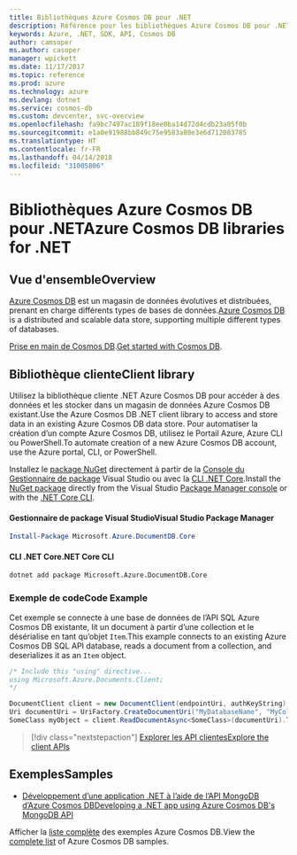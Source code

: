 ```yaml
---
title: Bibliothèques Azure Cosmos DB pour .NET
description: Référence pour les bibliothèques Azure Cosmos DB pour .NET
keywords: Azure, .NET, SDK, API, Cosmos DB
author: camsoper
ms.author: casoper
manager: wpickett
ms.date: 11/17/2017
ms.topic: reference
ms.prod: azure
ms.technology: azure
ms.devlang: dotnet
ms.service: cosmos-db
ms.custom: devcenter, svc-overview
ms.openlocfilehash: fa9bc7497ac189f18ee0ba14d72d4cdb23a05f0b
ms.sourcegitcommit: e1a0e91988bb849c75e9583a80e3e6d712083785
ms.translationtype: HT
ms.contentlocale: fr-FR
ms.lasthandoff: 04/14/2018
ms.locfileid: "31005806"
---
```

# <a name="azure-cosmos-db-libraries-for-net"></a><span data-ttu-id="02977-104">Bibliothèques Azure Cosmos DB pour .NET</span><span class="sxs-lookup"><span data-stu-id="02977-104">Azure Cosmos DB libraries for .NET</span></span>

## <a name="overview"></a><span data-ttu-id="02977-105">Vue d'ensemble</span><span class="sxs-lookup"><span data-stu-id="02977-105">Overview</span></span>

<span data-ttu-id="02977-106">[Azure Cosmos DB](https://docs.microsoft.com/azure/cosmos-db/introduction) est un magasin de données évolutives et distribuées, prenant en charge différents types de bases de données.</span><span class="sxs-lookup"><span data-stu-id="02977-106">[Azure Cosmos DB](https://docs.microsoft.com/azure/cosmos-db/introduction) is a distributed and scalable data store, supporting multiple different types of databases.</span></span>

<span data-ttu-id="02977-107">[Prise en main de Cosmos DB](https://docs.microsoft.com/azure/cosmos-db/create-sql-api-dotnet).</span><span class="sxs-lookup"><span data-stu-id="02977-107">[Get started with Cosmos DB](https://docs.microsoft.com/azure/cosmos-db/create-sql-api-dotnet).</span></span>

## <a name="client-library"></a><span data-ttu-id="02977-108">Bibliothèque cliente</span><span class="sxs-lookup"><span data-stu-id="02977-108">Client library</span></span>

<span data-ttu-id="02977-109">Utilisez la bibliothèque cliente .NET Azure Cosmos DB pour accéder à des données et les stocker dans un magasin de données Azure Cosmos DB existant.</span><span class="sxs-lookup"><span data-stu-id="02977-109">Use the Azure Cosmos DB .NET client library to access and store data in an existing Azure Cosmos DB data store.</span></span>  <span data-ttu-id="02977-110">Pour automatiser la création d’un compte Azure Cosmos DB, utilisez le Portail Azure, Azure CLI ou PowerShell.</span><span class="sxs-lookup"><span data-stu-id="02977-110">To automate creation of a new Azure Cosmos DB account, use the Azure portal, CLI, or PowerShell.</span></span>

<span data-ttu-id="02977-111">Installez le [package NuGet](https://www.nuget.org/packages/Microsoft.Azure.DocumentDB.Core) directement à partir de la [Console du Gestionnaire de package][PackageManager] Visual Studio ou avec la [CLI .NET Core][DotNetCLI].</span><span class="sxs-lookup"><span data-stu-id="02977-111">Install the [NuGet package](https://www.nuget.org/packages/Microsoft.Azure.DocumentDB.Core) directly from the Visual Studio [Package Manager console][PackageManager] or with the [.NET Core CLI][DotNetCLI].</span></span>

#### <a name="visual-studio-package-manager"></a><span data-ttu-id="02977-112">Gestionnaire de package Visual Studio</span><span class="sxs-lookup"><span data-stu-id="02977-112">Visual Studio Package Manager</span></span>

```powershell
Install-Package Microsoft.Azure.DocumentDB.Core
```

#### <a name="net-core-cli"></a><span data-ttu-id="02977-113">CLI .NET Core</span><span class="sxs-lookup"><span data-stu-id="02977-113">.NET Core CLI</span></span>

```bash
dotnet add package Microsoft.Azure.DocumentDB.Core
```

### <a name="code-example"></a><span data-ttu-id="02977-114">Exemple de code</span><span class="sxs-lookup"><span data-stu-id="02977-114">Code Example</span></span>

<span data-ttu-id="02977-115">Cet exemple se connecte à une base de données de l’API SQL Azure Cosmos DB existante, lit un document à partir d’une collection et le désérialise en tant qu’objet `Item`.</span><span class="sxs-lookup"><span data-stu-id="02977-115">This example connects to an existing Azure Cosmos DB SQL API database, reads a document from a collection, and deserializes it as an `Item` object.</span></span>   

```csharp
/* Include this "using" directive...
using Microsoft.Azure.Documents.Client;
*/

DocumentClient client = new DocumentClient(endpointUri, authKeyString);
Uri documentUri = UriFactory.CreateDocumentUri("MyDatabaseName", "MyCollectionName", "DocumentId");
SomeClass myObject = client.ReadDocumentAsync<SomeClass>(documentUri).ToString()).Result;
```

> [!div class="nextstepaction"]
> [<span data-ttu-id="02977-116">Explorer les API clientes</span><span class="sxs-lookup"><span data-stu-id="02977-116">Explore the client APIs</span></span>](/dotnet/api/overview/azure/cosmosdb/client)

## <a name="samples"></a><span data-ttu-id="02977-117">Exemples</span><span class="sxs-lookup"><span data-stu-id="02977-117">Samples</span></span>

* [<span data-ttu-id="02977-118">Développement d’une application .NET à l’aide de l’API MongoDB d’Azure Cosmos DB</span><span class="sxs-lookup"><span data-stu-id="02977-118">Developing a .NET app using Azure Cosmos DB's MongoDB API</span></span>](https://azure.microsoft.com/resources/samples/azure-cosmos-db-mongodb-dotnet-getting-started/)

<span data-ttu-id="02977-119">Afficher la [liste complète](https://azure.microsoft.com/resources/samples/?platform=dotnet&term=cosmosdb) des exemples Azure Cosmos DB.</span><span class="sxs-lookup"><span data-stu-id="02977-119">View the [complete list](https://azure.microsoft.com/resources/samples/?platform=dotnet&term=cosmosdb) of Azure Cosmos DB samples.</span></span>

[PackageManager]: https://docs.microsoft.com/nuget/tools/package-manager-console
[DotNetCLI]: https://docs.microsoft.com/dotnet/core/tools/dotnet-add-package
